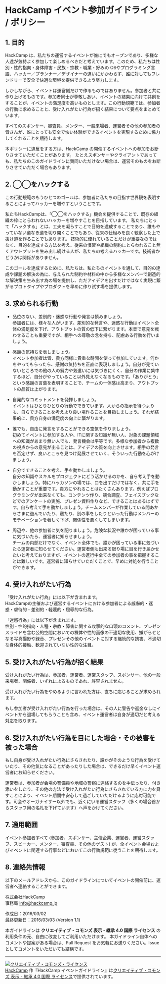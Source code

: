 # HackCamp イベント参加ガイドライン / ポリシー


## 1. 目的

HackCamp は、私たちの運営するイベントが誰にでもオープンであり、多様な人達が気持よく参加して楽しめるべきだと考えています。このため、私たちは性別・性的指向・身体障害・民族・宗教・職業・好みの OSやプログラミング言語、ハッカー／プランナー／デザイナーの違いにかかわらず、誰に対してもフレンドリーで安全で快適な環境を提供できるよう尽力します。

しかしながら、イベントは運営側だけで作るものではありません。参加者と共に作り上げるものです。参加者同士が尊敬しあい、イベントの結果に向けて共創をすることが、イベントの満足度を高いものとします。この行動規範では、参加者の行動に求めることと、受け入れがたい行為が招く結果について要点をまとめています。

すべてのスポンサー、審査員、メンター、一般来場者、運営者その他の参加者の皆さんが、誰にとっても安全で快い体験ができるイベントを実現するために協力してくれることを期待します。

本ポリシーに違反をする方は、HackCamp の開催するイベントへの参加をお断りさせていただくことがあります。
たとえスポンサーやクライアントであっても、私たちのこのガイドラインに賛同いただけない場合は、運営そのものをお断りさせていただく場合もあります。

## 2. ◯◯をハックする

この行動規範のもうひとつのゴールは、参加者に私たちの目指す世界観を表明することによってハッカーを増やすということです。

私たちHackCampは、「◯◯をハックする」機会を提供することで、既存の組織の枠にとらわれないハッカーを増やすことを目指しています。
私たちにとって「ハックする」とは、工夫を凝らすことで目的を達成することであり、誰もやっていない道なき道を切り開くことでもあり、従来の仕組みを良く観察した上で抜け道を作ることでもあります。 技術的に優れていることだけが重要なのではなく、目的を達成する方法を考え、従来の慣習や組織の制約にとらわれること無くアウトプットを生み出し続ける人が、私たちの考えるハッカーです。技術者かどうかは関係がありません。

このゴールを達成するために、私たちは、私たちのイベントを通して、目的の達成や課題の解決の為に、与えられた制約や材料の中から多様なメンバーで創造的な解決策を生み出す為の場を提供し、ただアイデアを出すだけではなく実現に繋がるプロトタイプやプロダクトを早めに作り試す場を提供します。

## 3. 求められる行動

* 品位のない、差別的・迷惑な行動や発言は慎みましょう。  
参加者には、様々な人がいます。差別的な発言や、迷惑な行動はイベント全体の満足度を下げ、アウトプットの質の低下に繋がります。本音で意見を戦わせることも重要ですが、相手への尊敬の念を持ち、配慮ある行動を行いましょう。

* 感謝の気持ちを表しましょう。  
イベント参加者は皆、貴方同様に貴重な時間を使って参加しています。何かをやってもらったら、感謝の気持ちを正直に表現しましょう。自分が見ていないところでの他の人の努力や気遣いには気づきにくく、自分の作業に集中するほど、自分がやっていること以外見えなくなるものです。「ありがとう」という感謝の言葉を表明することで、チームの一体感は高まり、アウトプットの品質は上がります。

* 自発的なコミットメントを発揮しましょう。  
イベントはひとりひとりの行動でできています。人からの指示を待つよりも、自らできることを考えより良い場作ることを目指しましょう。それが結果的に、貴方自身の満足度の向上に繋がります。

* 誰でも、自由に発言をすることができる空気を作りましょう。  
初めてイベントに参加する人や、ITに関する知識が無い人、対象の課題領域への知識があまり無い人でも、発言機会は平等です。多様な参加者から複数の視点からの意見が出ることは、アイデアの質を向上させます。相手の発言を否定せず、良いところを見つけ発展させていく、そういった行動を心がけましょう。

* 自分でできることを考え、手を動かしましょう。  
自分の知識やスキルをプロジェクトにどう活かせるのかを、自ら考え手を動かしましょう。特にハッカソンの場では、口を出すだけではなく、共に手を動かすことが重要です。貴方にやれることはたくさんあります。例えばプログラミングが出来なくても、コンテンツ作り、競合調査、フェイスブックなどでのアンケートの実施、プレゼン資料作りなど、できることはあるはずです。自ら考えて手を動かしましょう。チームメンバーが作業している間あからさまに遊んでいたり、寝たり、別の事をしたりといった行動はメンバーのモチベーションを著しく下げ、関係性を悪くしてしまいます。

* 周辺や、他の参加者に気を配りましょう。危険な状況や誰かが困っている事に気づいたら、運営者に知らせましょう。  
チームの内部だけでなく、イベント全体でも、誰かが困っている事に気づいたら運営者に知らせてください。運営者側も出来る限り場に目を行き届かせたいと考えておりますが、イベントの進行中全ての参加者の事を把握することは難しいです。運営者に知らせていただくことで、早めに対処を行うことができます。

## 4. 受け入れがたい行為

「受け入れがたい行為」には以下が含まれます。  
HackCampの主催および運営するイベントにおける参加者による威嚇的・迷惑・虐待的・差別的・軽蔑的・屈辱的な行為。 

「迷惑行為」には以下が含まれます。  
性別・性的指向・人種・宗教・障害に関する攻撃的な口頭のコメント、プレゼンスライドを含む公的空間においての裸体や性的画像の不適切な使用、嫌がらせとなる写真撮影や録音、プレゼンその他のイベントに対する継続的な妨害、不適切な身体的接触、歓迎されていない性的な注目。

## 5. 受け入れがたい行為が招く結果

受け入れがたい行為は、参加者、運営者、運営スタッフ、スポンサー、他の一般来場者、関係者、いずれによるものであれ、許容されません。

受け入れがたい行為をやめるように言われた方は、直ちに応じることが求められます。

もし参加者が受け入れがたい行為を行った場合は、その人に警告や返金なしにイベントから退場してもらうことも含め、イベント運営者は自身が適切だと考える対応を取ります。

## 6. 受け入れがたい行為を目にした場合・その被害を被った場合

もし自身が受け入れがたい行為にさらされたり、誰かがそのような行為を受けていたり、その他気になることがあったりした場合は、できるだけ早くイベント運営者にお知らせください。

運営者は、参加者が会場の警備員や地域の警察に連絡するのを手伝ったり、付き添いをしたり、その他の方法で受け入れがたい行為にさらされている方に力を貸すことにより、イベント期間中安心して過ごしていただけるように応対可能です。司会やオーガナイザー以外でも、近くにいる運営スタッフ（多くの場合首からスタッフ用の名札を下げています）へ声をかけてください。

## 7. 適用範囲

イベント参加者すべて (参加者、スポンサー、主催企業、運営者、運営スタッフ、スピーカー、メンター、審査員、その他のゲスト) が、全イベント会場およびイベントに関連する行事などにおいてこの行動規範に従うことを期待します。

## 8. 連絡先情報

以下のメールアドレスから、このガイドラインについてイベントの開催前に、運営者へ連絡することができます。

株式会社HackCamp  
事務局 info@hackcamp.jp  

作成日：2016/03/02  
最終更新日：2016/03/03 (Version 1.1)  

本ガイドラインは **クリエイティブ・コモンズ 表示 - 継承 4.0 国際 ライセンス** の利用条件の元、自由に改変してご利用いただけます。
本ガイドライン自体へのコメントや提案がある場合は、Pull Request をお気軽にお送りください。Issue としてコメントをいただいても結構です。

----

<a rel="license" href="http://creativecommons.org/licenses/by-sa/4.0/"><img alt="クリエイティブ・コモンズ・ライセンス" style="border-width:0" src="https://i.creativecommons.org/l/by-sa/4.0/88x31.png" /></a><br /><a xmlns:cc="http://creativecommons.org/ns#" href="http://hackcamp.jp/" property="cc:attributionName" rel="cc:attributionURL">HackCamp</a> 作『<span xmlns:dct="http://purl.org/dc/terms/" href="http://purl.org/dc/dcmitype/Text" property="dct:title" rel="dct:type">HackCamp イベントガイドライン</span>』は<a rel="license" href="http://creativecommons.org/licenses/by-sa/4.0/">クリエイティブ・コモンズ 表示 - 継承 4.0 国際 ライセンス</a>で提供されています。
